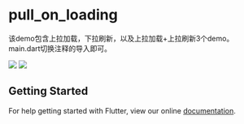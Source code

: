 # pull_on_loading

该demo包含上拉加载，下拉刷新，以及上拉加载+上拉刷新3个demo。
main.dart切换注释的导入即可。

![](https://user-gold-cdn.xitu.io/2018/9/7/165b34ca822a8f54?w=362&h=642&f=gif&s=4669741)
![](https://user-gold-cdn.xitu.io/2018/9/7/165b3542f724d46a?w=362&h=642&f=gif&s=3373834)

## Getting Started

For help getting started with Flutter, view our online
[documentation](https://flutter.io/).
